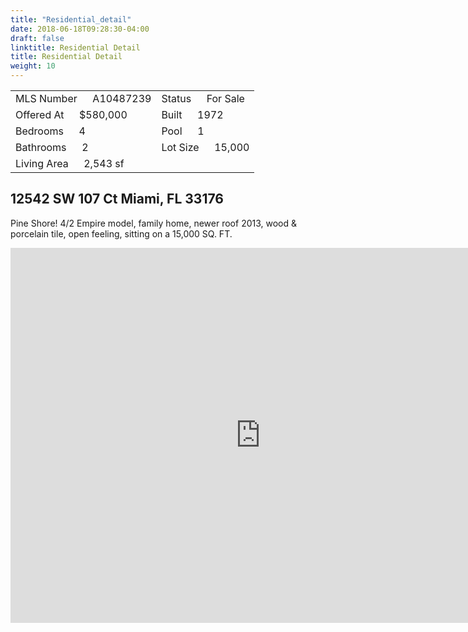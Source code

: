 ```yaml
---
title: "Residential_detail"
date: 2018-06-18T09:28:30-04:00
draft: false
linktitle: Residential Detail
title: Residential Detail
weight: 10
---
```

|                          |         |
|--------------------------|---------|
|MLS Number &emsp; A10487239|Status &emsp; For Sale|
|Offered At &emsp; $580,000|Built &emsp; 1972|
|Bedrooms &emsp; 4|Pool &emsp; 1|
|Bathrooms &emsp; 2|Lot Size &emsp; 15,000|
|Living Area &emsp; 2,543 sf|

## 12542 SW 107 Ct Miami, FL 33176

Pine Shore! 4/2 Empire model, family home, newer roof 2013, wood & porcelain tile, open feeling, sitting on a 15,000 SQ. FT.

<iframe src="https://www.google.com/maps/embed?pb=!1m18!1m12!1m3!1d3596.5851256696296!2d-80.37064178559234!3d25.651891419398886!2m3!1f0!2f0!3f0!3m2!1i1024!2i768!4f13.1!3m3!1m2!1s0x88d9c1357ee0cde3%3A0xe564f54270a0e1bc!2s12542+SW+107th+Ct%2C+Miami%2C+FL+33176!5e0!3m2!1ses-419!2sus!4v1529417884766" width="800" height="600" frameborder="0" style="border:0" allowfullscreen></iframe>

<!--more-->
